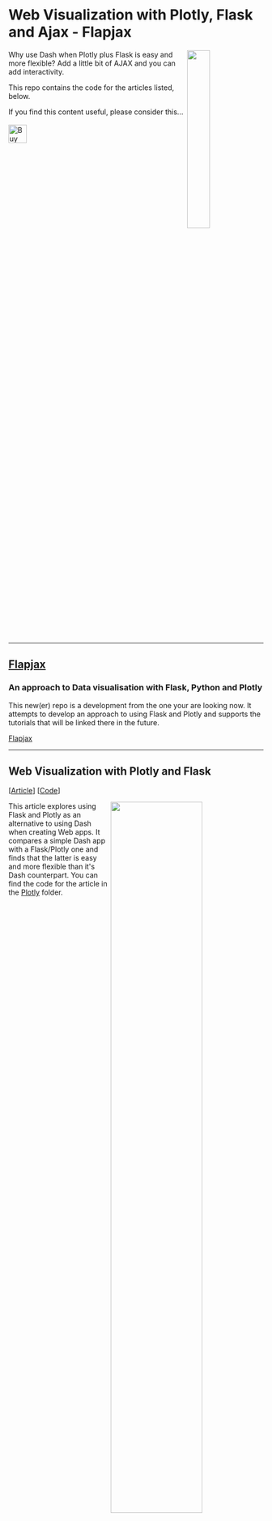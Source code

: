 # Web Visualization with Plotly, Flask and Ajax - Flapjax

<img width="30%" align="right" src="https://cdn-images-1.medium.com/max/800/1*qhJckkB5tgppH0TY5XVrvQ.png"/>

Why use Dash when Plotly plus Flask is easy and more flexible? Add a little bit of AJAX and you can add interactivity.

This repo contains the code for the articles listed, below.

If you find this content useful, please consider this... <br/><br/>
<a href='https://ko-fi.com/M4M64THKG' target='_blank'><img height='36' style='border:0px;height:36px;' src='https://cdn.ko-fi.com/cdn/kofi2.png?v=2' border='0' alt='Buy Me a Coffee at ko-fi.com' /></a>

<hr width="100%"/>

## [Flapjax](https://github.com/alanjones2/flapjax_public)

### An approach to Data visualisation with Flask, Python and Plotly

This new(er) repo is a development from the one your are looking now. It attempts to develop an approach to using Flask and Plotly and supports the tutorials that will be linked there in the future.

[Flapjax](https://github.com/alanjones2/flapjax_public)

<hr width="100%"/>

## Web Visualization with Plotly and Flask

[[Article](https://towardsdatascience.com/web-visualization-with-plotly-and-flask-3660abf9c946)] [[Code](https://github.com/alanjones2/Flask-Plotly/tree/main/plotly)]

<img width="60%" align="right" src="https://miro.medium.com/max/700/0*OZybgTXe44Nr3_KG"/>

This article explores using Flask and Plotly as an alternative to using Dash when creating Web apps. It compares a simple Dash app with a Flask/Plotly one and finds that the latter is easy and more flexible than it's Dash counterpart. You can find the code for the article in the [Plotly](https://github.com/alanjones2/Flask-Plotly/tree/main/plotly) folder.

<hr width="100%"/>

## An Interactive Web Dashboard with Plotly and Flask

[[Article](https://towardsdatascience.com/an-interactive-web-dashboard-with-plotly-and-flask-c365cdec5e3f)] [[Code](https://github.com/alanjones2/Flask-Plotly/tree/main/plotlycallback-gm)]

<img width="60%" align="right" src="https://miro.medium.com/max/1273/1*lrkc5plidfgwhZlAeQ3dmw.png"/>

This article shows how to create a truly interactive app as you might with Dash with callbacks but using Plotly and Flask and a bit of AJAX. The code for this is in 
[plotlycallback-gm](https://github.com/alanjones2/Flask-Plotly/tree/main/plotlycallback-gm).

A slightly modified version of the code above can be found here:
[plotlycallback-gm2](https://github.com/alanjones2/Flask-Plotly/tree/main/plotlycallback-gm2). In this version no parameters are passed to the template and the chart is always loaded using Ajax. It also has the benefit of labelling the chart! 

<hr width="100%"/>

## How to Build a Stock Tracker with Plotly and Flask

[[This article is no longer available](#)] [[Code](https://github.com/alanjones2/Flask-Plotly/tree/main/fin)]

<img width="60%" align="right" src="https://cdn-images-1.medium.com/max/800/1*qhJckkB5tgppH0TY5XVrvQ.png"/>

The _finance_ library for Python gives you access to Yahoo Finance data and Plotly and Flask let you build a stunning dashboard. 
With a Flask back end thaat leverages the _yfinance_ library and _Plotly_, and a web front end that plots a Plotly chart loaded from the server,this article shows you how to create a simple finance web app that produces impressive results.

<hr width="100%"/>

### To get all of the code either clone this repo or [download the zip file](https://github.com/alanjones2/Flask-Plotly/archive/refs/heads/main.zip)

<hr width="100%"/>

If you have found this content useful, please consider this... <br/><br/>
<a href='https://ko-fi.com/M4M64THKG' target='_blank'><img height='36' style='border:0px;height:36px;' src='https://cdn.ko-fi.com/cdn/kofi2.png?v=2' border='0' alt='Buy Me a Coffee at ko-fi.com' /></a>

__*Please note that all the software in this repo is written for educational purposes and should not be considered suitable for production code*__
